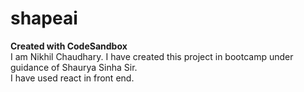 # shapeai
<strong>Created with CodeSandbox</strong>
<br>
I am Nikhil Chaudhary. I have created this project in bootcamp under guidance of Shaurya Sinha Sir.
<br>
I have used react in front end.
